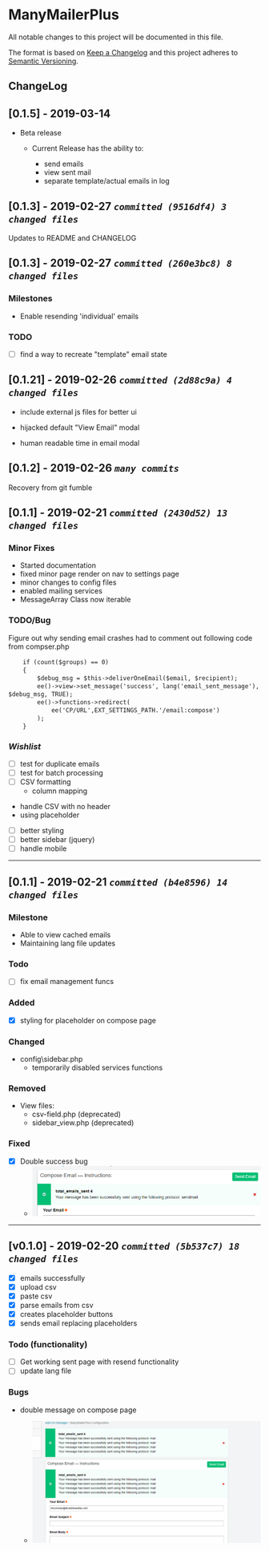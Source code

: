 # ManyMailerPlus

All notable changes to this project will be documented in this file.

The format is based on [Keep a Changelog](https://keepachangelog.com/) and this project adheres to [Semantic Versioning](https://semver.org/).

## ChangeLog

## [0.1.5] - 2019-03-14

- Beta release

  - Current Release has the ability to:

    - send emails
    - view sent mail
    - separate template/actual emails in log

## [0.1.3] - 2019-02-27 ***`committed (9516df4) 3 changed files`***

Updates to README and CHANGELOG

## [0.1.3] - 2019-02-27 ***`committed (260e3bc8) 8 changed files`***

### Milestones

- Enable resending 'individual' emails

### TODO

- [ ] find a way to recreate "template" email state

## [0.1.21] - 2019-02-26 ***`committed (2d88c9a) 4 changed files`***

- include external js files for better ui
- hijacked default "View Email" modal

- human readable time in email modal

## [0.1.2] - 2019-02-26 ***`many commits`***

Recovery from git fumble

## [0.1.1] - 2019-02-21 ***`committed (2430d52) 13 changed files`***

### Minor Fixes

- Started documentation
- fixed minor page render on nav to settings page
- minor changes to config files
- enabled mailing services
- MessageArray Class now iterable

### TODO/Bug

Figure out why sending email crashes had to comment out following code from compser.php

```//  Send a single email
    if (count($groups) == 0)
    {
        $debug_msg = $this->deliverOneEmail($email, $recipient);
        ee()->view->set_message('success', lang('email_sent_message'), $debug_msg, TRUE);
        ee()->functions->redirect(
            ee('CP/URL',EXT_SETTINGS_PATH.'/email:compose')
        );
    }
```

### *Wishlist*

- [ ] test for duplicate emails
- [ ] test for batch processing
- [ ] CSV formatting
  - column mapping
- handle CSV with no header
- using placeholder
- [ ] better styling
- [ ] better sidebar (jquery)
- [ ] handle mobile

---

## [0.1.1] - 2019-02-21 ***`committed (b4e8596) 14 changed files`***

### Milestone

- Able to view cached emails
- Maintaining lang file updates

### Todo

- [ ] fix email management funcs

### Added

- [x] styling for placeholder on compose page

### Changed

- config\sidebar.php
  - temporarily disabled services functions

### Removed

- View files:
  - csv-field.php (deprecated)
  - sidebar_view.php (deprecated)

### Fixed

- [x] Double success bug
  - ![Double Message Fix](./images/double_message_fix.png)

---

## [v0.1.0] - 2019-02-20 ***`committed (5b537c7) 18 changed files`***

- [x] emails successfully
- [x] upload csv
- [x] paste csv
- [x] parse emails from csv
- [x] creates placeholder buttons
- [x] sends email replacing placeholders

### Todo (functionality)

- [ ] Get working sent page with resend functionality
- [ ] update lang file

### Bugs

- double message on compose page

  - ![Double Message](./images/double_messages.png)